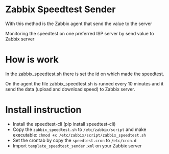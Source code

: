# Zabbix Speedtest Sender

With this method is the Zabbix agent that send the value to the server

Monitoring the speedtest on one preferred ISP server by send value to Zabbix server

# How is work

In the zabbix_speedtest.sh there is set the id on which made the speedtest.

On the agent the file zabbix_speedtest.sh is runned every 10 minutes and it send the data (upload and download speed) to Zabbix server.


# Install instruction

- Install the speedtest-cli (pip install speedtest-cli)
- Copy the `zabbix_speedtest.sh` to `/etc/zabbix/script` and make executable: `chmod +x /etc/zabbix/script/zabbix_speedtest.sh`
- Set the crontab by copy the `speedtest.cron` to `/etc/cron.d`
- Import `template_speedtest_sender.xml` on your Zabbix server